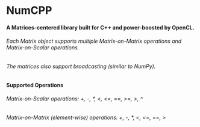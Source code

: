 # NumCPP
#### A Matrices-centered library built for C++ and power-boosted by OpenCL.
###### Each Matrix object supports multiple Matrix-on-Matrix operations and Matrix-on-Scalar operations.
###### The matrices also support broadcasting (similar to NumPy).

#### Supported Operations
###### Matrix-on-Scalar operations: +, -, *, <, <=, ==, >=, >, ^
###### Matrix-on-Matrix (element-wise) operations: +, -, *, <, <=, ==, >
